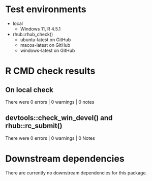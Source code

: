 # Test environments

* local
    * Windows 11, R 4.5.1
* rhub::rhub_check()
    * ubuntu-latest on GitHub
    * macos-latest on GitHub
    * windows-latest on GitHub

# R CMD check results

## On local check 

There were 0 errors  | 0 warnings  | 0 notes

## devtools::check_win_devel() and rhub::rc_submit()

There were 0 errors  | 0 warnings  | 0  Notes

# Downstream dependencies

There are currently no downstream dependencies for this package.
